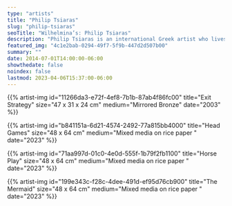 ```yaml
---
type: "artists"
title: "Philip Tsiaras"
slug: "philip-tsiaras"
seoTitle: "Wilhelmina’s: Philip Tsiaras"
description: "Philip Tsiaras is an international Greek artist who lives and works in New York City. Since 1974 he made more than 80 one-person exhibitions, including: Seattle Museum of Art, The National Museum of Contemporary Art, Thessaloniki, Mannheimer Kunstverien, Mannheim, Bernier Gallery, Athens, Studio Palazzoli, Milan, Shea & Beker Gallery, New York, Margulies/Taplin Gallery, Miami, Tegnerforbundet Gallery. Oslo, Museum Santa Apollonia, Venice, Gallerie Dominion,Montreal,  Swank/ The Regency-Intercontinental,Hong Kong, Newport Art Museum, R.I., Villa Reale, Monza, The Currier Museum, N.H., Spazio Cavallieri di Malta, Syracusa, Pinakotech of the Cyclades, Syros, International Contemporary Art Fair, Istanbul, Bienalle of Photography, Torino, De Novo Gallery, Sun Valley, Cento St. Benin, Aosta, Donopoulos International Fine Arts Gallery, Thessaloniki, Pinakotech of Ithaca, Museum of Contemporary Art,Crete, Museum of Photography,Thessaloniki, Stella Art Foundation, Moscow, Museum of Modern Art, Shenzhen, HG Guggenheim Gallery, New York City. Tsiaras works in a great range of media–painting, photography, glass, ceramic, and bronze. He has exhibited in the Venice Biennale three times and produced a ten foot bronze sculpture on the Grand Canal entitled “Social Climber”. Philip Tsiaras has been the recipient of many national prizes: The American Academy Awardfor Poetry, The Thomas Watson Fellowship, New York State C.A.P.S grant, two N.E.A. National Endowment Grants for Arts, nomination for the Blickle Stiftung International Photography Prize, Germany and The Generali Assicurazioni Gold Metal Award for “Civilita” Venice. Philip Tsiaras’ works are widely collected in corporate, private and important museum collections,including the Metropolitan Museum of Art. Fifteen books and catalogues are attributed to hiswork, most notably monographs published  by Electa and Mondadori books, and a book of photographs entitled, <q>Family Album</q> published by Contrasto, Rome. A recent 30 year retrospective of photography entitled Philip Tsiaras- SUPEREAL was published by the Museum of Photography Thessaloniki."
featured_img: "4c1e2bab-0294-49f7-5f9b-447d2d507b00"
summary: ""
date: 2014-07-01T14:00:00-06:00
showthedate: false
noindex: false
lastmod: 2023-04-06T15:37:00-06:00
---
```

{{% artist-img id="11266da3-e72f-4ef8-7b1b-87ab4f86fc00" title="Exit Strategy" size="47 x 31 x 24 cm" medium="Mirrored Bronze" date="2003" %}}

{{% artist-img id="b841151a-6d21-4574-2492-77a815bb4000" title="Head Games" size="48 x 64 cm" medium="Mixed media on rice paper " date="2023" %}}

{{% artist-img id="71aa997d-01c0-4e0d-555f-1b79f2fb1100" title="Horse Play" size="48 x 64 cm" medium="Mixed media on rice paper " date="2023" %}}

{{% artist-img id="199e343c-f28c-4dee-491d-ef95d76cb900" title="The Mermaid" size="48 x 64 cm" medium="Mixed media on rice paper " date="2023" %}}

